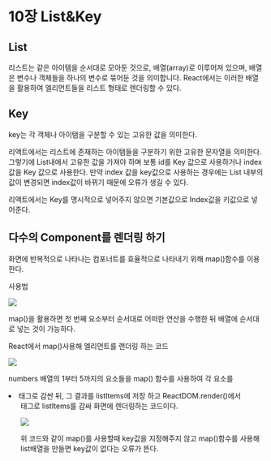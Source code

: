 # 10장 List&Key

## List

리스트는 같은 아이템을 순서대로 모아둔 것으로, 배열(array)로 이루어져 있으며, 배열은 변수나 객체들을 하나의 변수로 묶어둔 것을 의미합니다. React에서는 이러한 배열을 활용하여 엘리먼트들을 리스트 형태로 렌더링할 수 있다.

## Key

key는 각 객체나 아이탬을 구분할 수 있는 고유한 값을 의미한다.

리액트에서는 리스트에 존재하는 아이탬들을 구분하기 위한 고유한 문자열을 의미한다. 그렇기에 List내에서 고유한 값을 가져야 하며 보통 id를 Key 값으로 사용하거나 index값을 Key 값으로 사용한다. 만약 index 값을 key값으로 사용하는 경우에는 List 내부의 값이 변경되면 index값이 바뀌기 때문에 오류가 생길 수 있다.

리액트에서는 Key를 명시적으로 넣어주지 않으면 기본값으로 Index값을 키값으로 넣어준다.

## 다수의 Component를 렌더링 하기

화면에 반복적으로 나타나는 컴포너트를 효율적으로 나타내기 위해 map()함수를 이용한다.

사용법

<img src=".\Image\1.png">

map()을 활용하면 첫 번째 요소부터 순서대로 어떠한 연산을 수행한 뒤 배열에 순서대로 넣는 것이 가능하다.

React에서 map()사용해 엘리먼트를 랜더링 하는 코드

<img src=".\Image\2.png">

numbers 배열의 1부터 5까지의 요소들을 map() 함수를 사용하여 각 요소를 <li> 태그로 감싼 뒤, 그 결과를 listItems에 저장 하고 ReactDOM.render()에서 <ul> 태그로 listItems를 감싸 화면에 렌더링하는 코드이다.

<img src=".\Image\3.png">

위 코드와 같이 map()를 사용할때 key값을 지정해주지 않고 map()함수를 사용해 list배열을 만들면 key값이 없다는 오류가 뜬다.
